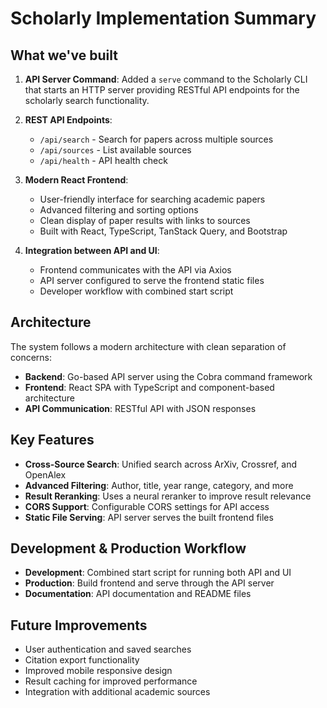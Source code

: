 # Scholarly Implementation Summary

## What we've built

1. **API Server Command**: Added a `serve` command to the Scholarly CLI that starts an HTTP server providing RESTful API endpoints for the scholarly search functionality.

2. **REST API Endpoints**:
   - `/api/search` - Search for papers across multiple sources
   - `/api/sources` - List available sources
   - `/api/health` - API health check

3. **Modern React Frontend**:
   - User-friendly interface for searching academic papers
   - Advanced filtering and sorting options
   - Clean display of paper results with links to sources
   - Built with React, TypeScript, TanStack Query, and Bootstrap

4. **Integration between API and UI**:
   - Frontend communicates with the API via Axios
   - API server configured to serve the frontend static files
   - Developer workflow with combined start script

## Architecture

The system follows a modern architecture with clean separation of concerns:

- **Backend**: Go-based API server using the Cobra command framework
- **Frontend**: React SPA with TypeScript and component-based architecture
- **API Communication**: RESTful API with JSON responses

## Key Features

- **Cross-Source Search**: Unified search across ArXiv, Crossref, and OpenAlex
- **Advanced Filtering**: Author, title, year range, category, and more
- **Result Reranking**: Uses a neural reranker to improve result relevance
- **CORS Support**: Configurable CORS settings for API access
- **Static File Serving**: API server serves the built frontend files

## Development & Production Workflow

- **Development**: Combined start script for running both API and UI
- **Production**: Build frontend and serve through the API server
- **Documentation**: API documentation and README files

## Future Improvements

- User authentication and saved searches
- Citation export functionality
- Improved mobile responsive design
- Result caching for improved performance
- Integration with additional academic sources